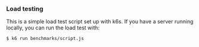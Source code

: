 ### Load testing

This is a simple load test script set up with k6s. If you have a server running locally, you can run the load test with:

```bash
$ k6 run benchmarks/script.js
```
